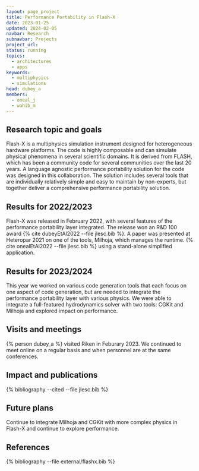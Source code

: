 ```yaml
---
layout: page_project
title: Performance Portability in Flash-X
date: 2023-01-25
updated: 2024-02-05
navbar: Research
subnavbar: Projects
project_url:
status: running
topics: 
  - architectures
  - apps
keywords:
  - multiphysics
  - simulations 
head: dubey_a
members:
  - oneal_j
  - wahib_m
---
```


## Research topic and goals

Flash-X is a multiphysics simulation instrument designed for heterogeneous hardware platforms. The code is highly composable and can simulate physical phenomena in several scientific domains. It is derived from FLASH, which has been a community code for several communities over the last 20 years.  A language agnostic performance portability solution for the code was designed in this collaboration. The solution includes several tools that are individually relatively simple and easy to maintain by non-experts, but together deliver a comprehensive performance portability solution.

## Results for 2022/2023

Flash-X was released in February 2022, with several features of the performance portability layer integrated. The release won an R&D 100 award
 {% cite dubeyEtAl2022 --file jlesc.bib %}. A paper was presented at Heteropar 2021 on one of the tools, Milhoja, which manages the runtime. {% cite onealEtAl2022 --file jlesc.bib %} using a stand-alone simplified application.

## Results for 2023/2024
This year we worked on various code generation tools that each focus on one aspect of code generation, but are needed to integrate the performance portability layer with various physics. We were able to integrate a full-featured hydrodynamics solver with two tools: CGKit and Milhoja and explored impact on performance.

## Visits and meetings

{% person dubey_a %} visited Riken in Feburary 2023. We continued to meet online on a regular basis and when personnel are at the same conferences.

## Impact and publications

{% bibliography --cited --file jlesc.bib %}


## Future plans

Continue to integrate Milhoja and CGKit with more complex physics in Flash-X and continue to explore performance.


## References

{% bibliography --file external/flashx.bib %}
